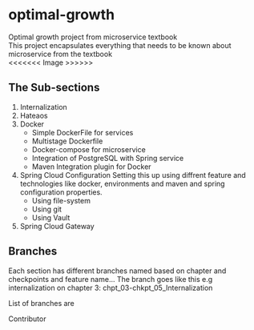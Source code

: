 # optimal-growth
Optimal growth project from microservice textbook  
This project encapsulates everything that needs to be known about microservice from the textbook  
<<<<<<< Image >>>>>>

## The Sub-sections 
1. Internalization
2. Hateaos
3. Docker
   * Simple DockerFile for services
   * Multistage Dockerfile
   * Docker-compose for microservice
   * Integration of PostgreSQL with Spring service
   * Maven Integration plugin for Docker
4. Spring Cloud Configuration
    Setting this up using diffrent feature and technologies like docker, environments and maven and spring configuration properties.
    * Using file-system
    * Using git
    * Using Vault
5. Spring Cloud Gateway

## Branches
Each section has different branches named based on chapter and checkpoints and feature name... The branch goes like this
e.g internalization on chapter 3: 
chpt_03-chkpt_05_Internalization

List of branches are 


Contributor


   


